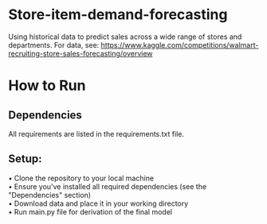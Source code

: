 # Store-item-demand-forecasting

Using historical data to predict sales across a wide range of stores and departments. For data, see: https://www.kaggle.com/competitions/walmart-recruiting-store-sales-forecasting/overview

# How to Run

## Dependencies

All requirements are listed in the requirements.txt file.


## Setup:

• Clone the repository to your local machine \
• Ensure you've installed all required dependencies (see the "Dependencies" section) \
• Download data and place it in your working directory \
• Run main.py file for derivation of the final model
